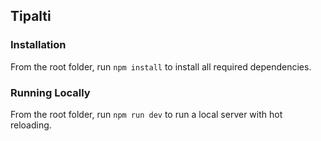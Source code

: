 ## Tipalti

### Installation

From the root folder, run `npm install` to install all required dependencies.

### Running Locally

From the root folder, run `npm run dev` to run a local server with hot reloading.
